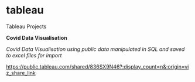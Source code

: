 # tableau
Tableau Projects

**Covid Data Visualisation**

_Covid Data Visualisation using public data manipulated in SQL and saved to excel files for import_

https://public.tableau.com/shared/836SX9N46?:display_count=n&:origin=viz_share_link
